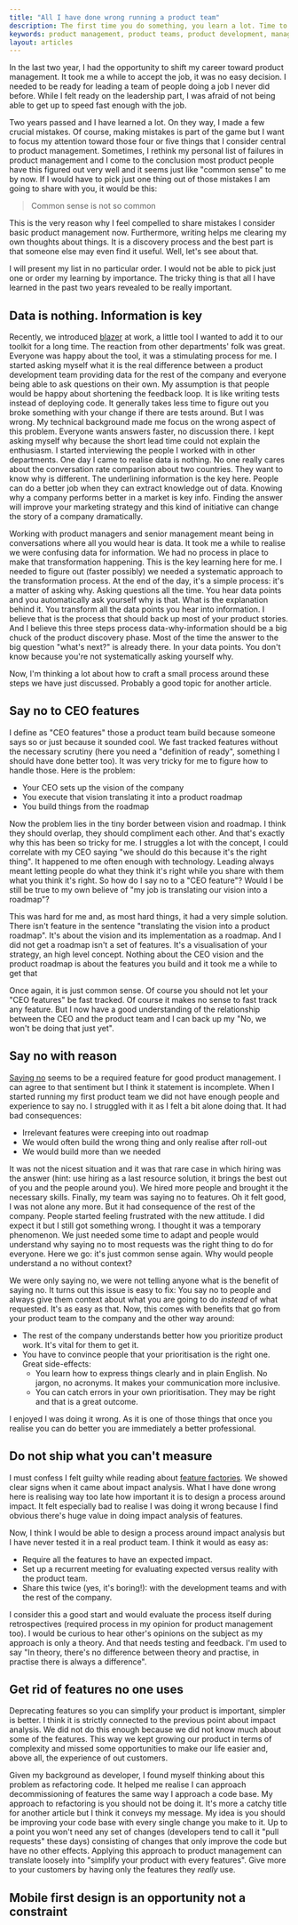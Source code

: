 ```yaml
---
title: "All I have done wrong running a product team"
description: The first time you do something, you learn a lot. Time to share that.
keywords: product management, product teams, product development, management
layout: articles
---
```


In the last two year, I had the opportunity to shift my career toward product
management. It took me a while to accept the job, it was no easy decision.
I needed to be ready for leading a team of people doing a job I never did
before. While I felt ready on the leadership part, I was afraid of not being
able to get up to speed fast enough with the job.

Two years passed and I have learned a lot. On they way, I made a few crucial
mistakes. Of course, making mistakes is part of the game but I want to focus
my attention toward those four or five things that I consider central to
product management. Sometimes, I rethink my personal list of failures in
product management and I come to the conclusion most product people have this
figured out very well and it seems just like "common sense" to me by now. If
I would have to pick just one thing out of those mistakes I am going to share
with you, it would be this:

> Common sense is not so common

This is the very reason why I feel compelled to share mistakes I consider
basic product management now. Furthermore, writing helps me clearing my own
thoughts about things. It is a discovery process and the best part is that
someone else may even find it useful. Well, let's see about that.

I will present my list in no particular order. I would not be able to pick
just one or order my learning by importance. The tricky thing is that all I
have learned in the past two years revealed to be really important.

## Data is nothing. Information is key

Recently, we introduced [blazer](https://github.com/ankane/blazer) at work,
a little tool I wanted to add it to our toolkit for a long time. The reaction
from other departments' folk was great. Everyone was happy about the tool, it
was a stimulating process for me. I started asking myself what it is the real
difference between a product development team providing data for the rest of
the company and everyone being able to ask questions on their own. My
assumption is that people would be happy about shortening the feedback loop.
It is like writing tests instead of deploying code. It generally takes less
time to figure out you broke something with your change if there are tests
around. But I was wrong. My technical background made me focus on the wrong
aspect of this problem. Everyone wants answers faster, no discussion there.
I kept asking myself why because the short lead time could not explain the
enthusiasm. I started interviewing the people I worked with in other
departments. One day I came to realise data is nothing. No one really cares
about the conversation rate comparison about two countries. They want to know
why is different. The underlining information is the key here. People can do
a better job when they can extract knowledge out of data. Knowing why
a company performs better in a market is key info. Finding the answer will
improve your marketing strategy and this kind of initiative can change the
story of a company dramatically.

Working with product managers and senior management meant being in
conversations where all you would hear is data. It took me a while to realise
we were confusing data for information. We had no process in place to make
that transformation happening. This is the key learning here for me. I needed
to figure out (faster possibly) we needed a systematic approach to the
transformation process. At the end of the day, it's a simple process: it's
a matter of asking why. Asking questions all the time. You hear data points
and you automatically ask yourself why is that. What is the explanation behind
it. You transform all the data points you hear into information. I believe
that is the process that should back up most of your product stories. And
I believe this three steps process data-why-information should be a big chuck
of the product discovery phase. Most of the time the answer to the big
question "what's next?" is already there. In your data points. You don't know
because you're not systematically asking yourself why.

Now, I'm thinking a lot about how to craft a small process around these steps
we have just discussed. Probably a good topic for another article.

## Say no to CEO features

I define as "CEO features" those a product team build because someone says so
or just because it sounded cool. We fast tracked features without the
necessary scrutiny (here you need a "definition of ready", something I should
have done better too). It was very tricky for me to figure how to handle
those. Here is the problem:

- Your CEO sets up the vision of the company
- You execute that vision translating it into a product roadmap
- You build things from the roadmap

Now the problem lies in the tiny border between vision and roadmap. I think
they should overlap, they should compliment each other. And that's exactly why
this has been so tricky for me. I struggles a lot with the concept, I could
correlate with my CEO saying "we should do this because it's the right thing".
It happened to me often enough with technology. Leading always meant letting
people do what they think it's right while you share with them what you think
it's right. So how do I say no to a "CEO feature"? Would I be still be true to
my own believe of "my job is translating our vision into a roadmap"?

This was hard for me and, as most hard things, it had a very simple solution.
There isn't feature in the sentence "translating the vision into a product
roadmap". It's about the vision and its implementation as a roadmap. And I did
not get a roadmap isn't a set of features. It's a visualisation of your
strategy, an high level concept. Nothing about the CEO vision and the product
roadmap is about the features you build and it took me a while to get that

Once again, it is just common sense. Of course you should not let your "CEO
features" be fast tracked. Of course it makes no sense to fast track any
feature. But I now have a good understanding of the relationship between the
CEO and the product team and I can back up my "No, we won't be doing that just
yet".

## Say no with reason

[Saying no](https://duckduckgo.com/?q=saying+no+product+managment&ia=web)
seems to be a required feature for good product management. I can agree to
that sentiment but I think it statement is incomplete. When I started running
my first product team we did not have enough people and experience to say no.
I struggled with it as I felt a bit alone doing that. It had bad consequences:

- Irrelevant features were creeping into out roadmap
- We would often build the wrong thing and only realise after roll-out
- We would build more than we needed

It was not the nicest situation and it was that rare case in which hiring was
the answer (hint: use hiring as a last resource solution, it brings the best
out of you and the people around you). We hired more people and brought it the
necessary skills. Finally, my team was saying no to features. Oh it felt good,
I was not alone any more. But it had consequence of the rest of the company.
People started feeling frustrated with the new attitude. I did expect it but
I still got something wrong. I thought it was a temporary phenomenon. We just
needed some time to adapt and people would understand why saying no to most
requests was the right thing to do for everyone. Here we go: it's just common
sense again. Why would people understand a no without context?

We were only saying no, we were not telling anyone what is the benefit of
saying no. It turns out this issue is easy to fix: You say no to people and
always give them context about what you are going to do *instead* of what
requested. It's as easy as that. Now, this comes with benefits that go from
your product team to the company and the other way around:

- The rest of the company understands better how you prioritize product work.
  It's vital for them to get it.
- You have to convince people that your prioritisation is the right one. Great
  side-effects:
  - You learn how to express things clearly and in plain English. No jargon,
    no acronyms. It makes your communication more inclusive.
  - You can catch errors in your own prioritisation. They may be right and
    that is a great outcome.

I enjoyed I was doing it wrong. As it is one of those things that once you
realise you can do better you are immediately a better professional.

## Do not ship what you can't measure

I must confess I felt guilty while reading about [feature
factories](https://hackernoon.com/12-signs-youre-working-in-a-feature-factory-44a5b938d6a2#.wkyer1gmt).
We showed clear signs when it came about impact analysis. What I have done
wrong here is realising way too late how important it is to design a process
around impact. It felt especially bad to realise I was doing it wrong because
I find obvious there's huge value in doing impact analysis of features.

Now, I think I would be able to design a process around impact analysis but
I have never tested it in a real product team. I think it would as easy as:

- Require all the features to have an expected impact.
- Set up a recurrent meeting for evaluating expected versus reality with the
  product team.
- Share this twice (yes, it's boring!): with the development teams and with
  the rest of the company.

I consider this a good start and would evaluate the process itself during
retrospectives (required process in my opinion for product management too).
I would be curious to hear other's opinions on the subject as my approach is
only a theory. And that needs testing and feedback. I'm used to say "In
theory, there's no difference between theory and practise, in practise there
is always a difference".

## Get rid of features no one uses

Deprecating features so you can simplify your product is important, simpler is
better. I think it is strictly connected to the previous point about impact
analysis. We did not do this enough because we did not know much about some of
the features. This way we kept growing our product in terms of complexity and
missed some opportunities to make our life easier and, above all, the
experience of out customers.

Given my background as developer, I found myself thinking about this problem
as refactoring code. It helped me realise I can approach decommissioning of
features the same way I approach a code base. My approach to refactoring is
you should not be doing it. It's more a catchy title for another article but
I think it conveys my message. My idea is you should be improving your code
base with every single change you make to it. Up to a point you won't need any
set of changes (developers tend to call it "pull requests" these days)
consisting of changes that only improve the code but have no other effects.
Applying this approach to product management can translate loosely into
"simplify your product with every features". Give more to your customers by
having only the features they *really* use.

## Mobile first design is an opportunity not a constraint
